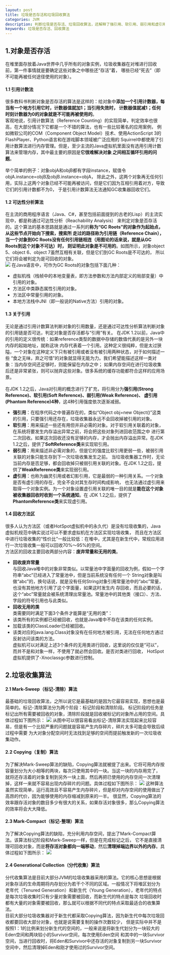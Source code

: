 ```yaml
---
layout: post
title: 垃圾是否存活和垃圾回收算法
categories: JVM
description: 判断垃圾是否存活、垃圾回收算法，还解释了强引用、软引用、弱引用和虚引用
keywords: 垃圾是否存活、回收算法
---
```

## 1.对象是否存活
在堆里面存放着Java世界中几乎所有的对象实例，垃圾收集器在对堆进行回收前，第一件事情就是要确定这些对象之中哪些还“存活”着，
哪些已经“死去”（即不可能再被任何途径使用的对象）。
#### 1.1 引用计数法
很多教科书判断对象是否存活的算法是这样的：给对象中**添加一个引用计数器，每当有一个地方引用它时，计数器值就加1；当引用失效时，
计数器值就减1；任何时刻计数器为0的对象就是不可能再被使用的**。  
客观地说，引用计数算法（Reference Counting）的实现简单，判定效率也很高，在大部分情况下它都是一个不错的算法，也有一些比较著名的应用案例，
例如微软公司的COM（Component Object Model）技术、使用ActionScript 3的FlashPlayer、Python语言和在游戏脚本领域被广泛应用的
Squirrel中都使用了引用计数算法进行内存管理。但是，至少主流的Java虚拟机里面没有选用引用计数算法来管理内存，其中最主要的原因是**它很难解决对象
之间相互循环引用的问题**。  
<br/>
举个简单的例子：对象objA和objB都有字段instance，赋值令objA.instance=objB及objB.instance=objA，
除此之外，这两个对象再无任何引用，实际上这两个对象已经不可能再被访问，但是它们因为互相引用着对方，导致它们的引用计数都不为0，
于是引用计数算法无法通知GC收集器回收它们。
#### 1.2 可达性分析算法
在主流的商用程序语言（Java、C#，甚至包括前面提到的古老的Lisp）的主流实现中，都是称通过可达性分析（Reachability Analysis）
来判定对象是否存活的。这个算法的基本思路就是通过一系列的**称为“GC Roots”的对象作为起始点，从这些节点开始向下搜索，搜索所
走过的路径称为引用链（Reference  Chain），当一个对象到GC  Roots没有任何引用链相连（用图论的话来说，就是从GC Roots到这个对象不可达）时，
则证明此对象是不可用的**。如图所示，对象object 5、object 6、object 7虽然互相有关联，但是它们到GC Roots是不可达的，
所以它们将会被判定为是可回收的对象。  
![](/images/posts/JVM/对象是否存活-可达性分析算法.png)
在Java语言中，可作为GC Roots的对象包括下面几种：  
- 虚拟机栈（栈帧中的本地变量表，即方法参数和方法内部定义的局部变量）中引用的对象。  
- 方法区中类静态属性引用的对象。  
- 方法区中常量引用的对象。  
- 本地方法栈中JNI（即一般说的Native方法）引用的对象。  
#### 1.3 关于引用
无论是通过引用计数算法判断对象的引用数量，还是通过可达性分析算法判断对象的引用链是否可达，判定对象是否存活都与“引用”有关。
在JDK 1.2以前，Java中的引用的定义很传统：如果reference类型的数据中存储的数值代表的是另外一块内存的起始地址，就称这块
内存代表着一个引用。这种定义很纯粹，但是太过狭隘，一个对象在这种定义下只有被引用或者没有被引用两种状态，对于如何描述一些
“食之无味，弃之可惜”的对象就显得无能为力。我们希望能描述这样一类对象：当内存空间还足够时，则能保留在内存之中；
如果内存空间在进行垃圾收集后还是非常紧张，则可以抛弃这些对象。很多系统的缓存功能都符合这样的应用场景。  
<br/>
在JDK 1.2之后，Java对引用的概念进行了扩充，将引用分为**强引用(Strong Reference)、软引用(Soft Reference)、弱引用(Weak Reference)、
虚引用(Phantom Reference)4种**，这4种引用强度依次逐渐减弱。  
- **强引用**：在程序代码之中普遍存在的，类似“Object obj=new Object()”这类的引用，只要强引用还存在，垃圾收集器永远不会回收掉被引用的对象。  
- **软引用**：用来描述一些还有用但并非必需的对象。对于软引用关联着的对象，在系统将要发生内存溢出异常之前，将会把这些对象列进回收范围之中
进行第二次回收。如果这次回收还没有足够的内存，才会抛出内存溢出异常。在JDK 1.2之后，提供了**SoftReference类**来实现软引用。  
- **弱引用**：用来描述非必需对象的，但是它的强度比软引用更弱一些，被弱引用关联的对象只能生存到下一次垃圾收集发生之前。
当垃圾收集器工作时，无论当前内存是否足够，都会回收掉只被弱引用关联的对象。在JDK  1.2之后，提供了**WeakReference类**来实现弱引用。  
- **虚引用**：也称为幽灵引用或者幻影引用，它是最弱的一种引用关系。一个对象是否有虚引用的存在，完全不会对其生存时间构成影响，
也无法通过虚引用来取得一个对象实例。为一个对象设置虚引用关联的唯一目的就是**能在这个对象被收集器回收时收到一个系统通知**。在
JDK 1.2之后，提供了**PhantomReference类**来实现虚引用。
#### 1.4 回收方法区
很多人认为方法区（或者HotSpot虚拟机中的永久代）是没有垃圾收集的，Java虚拟机规范中确实说过可以不要求虚拟机在方法区实现垃圾收集，
而且在方法区中进行垃圾收集的“性价比”一般比较低：在堆中，尤其是在新生代中，常规应用进行一次垃圾收集一般可以回收70%～95%的空间。  
方法区的回收主要回收两部分内容：**废弃常量和无用的类**。  
- **回收废弃常量**  
与回收Java堆中的对象非常类似。以常量池中字面量的回收为例，假如一个字符串“abc”已经进入了常量池中，但是当前系统没有任何一个
String对象是叫做“abc”的，换句话说，就是没有任何String对象引用常量池中的“abc”常量，也没有其他地方引用了这个字面量，如果这时发生内
存回收，而且必要的话，这个“abc”常量就会被系统清理出常量池。常量池中的其他类（接口）、方法、字段的符号引用也与此类似。  
- **回收无用的类**  
类需要同时满足下面3个条件才能算是“无用的类”：  
- 该类所有的实例都已经被回收，也就是Java堆中不存在该类的任何实例。  
- 加载该类的ClassLoader已经被回收。  
- 该类对应的java.lang.Class对象没有在任何地方被引用，无法在任何地方通过反射访问该类的方法。  
虚拟机可以对满足上述3个条件的无用类进行回收，这里说的仅仅是“可以”，而并不是和对象一样，不使用了就必然会回收。是否对类进行回收，
HotSpot虚拟机提供了-Xnoclassgc参数进行控制。
## 2.垃圾收集算法
#### 2.1 Mark-Sweep（标记-清除）算法
最基础的垃圾回收算法，之所以说它是最基础的是因为它最容易实现，思想也是最简单的。标记-清除算法分为两个阶段：标记阶段和清除阶段。
标记阶段的任务是标记出所有需要被回收的对象，清除阶段就是回收被标记的对象所占用的空间。具体过程如下图所示：
![](/images/posts/JVM/垃圾回收算法-标记清除.png)
从图中可以很容易看出标记-清除算法实现起来比较容易，但是有一个比较严重的问题就是容易产生内存碎片，碎片太多可能会导致后续过程中需要
为大对象分配空间时无法找到足够的空间而提前触发新的一次垃圾收集动作。
#### 2.2 Copying（复制）算法
为了解决Mark-Sweep算法的缺陷，Copying算法就被提了出来。它将可用内存按容量划分为大小相等的两块，每次只使用其中的一块。当这一块的内存用完了，
就将还存活着的对象复制到另外一块上面，然后再把已使用的内存空间一次清理掉，这样一来就不容易出现内存碎片的问题。具体过程如下图所示：
![](/images/posts/JVM/垃圾回收算法-复制.png)
这种算法虽然实现简单，运行高效且不容易产生内存碎片，但是却对内存空间的使用做出了高昂的代价，因为能够使用的内存缩减到原来的一半。
很显然，Copying算法的效率跟存活对象的数目多少有很大的关系，如果存活对象很多，那么Copying算法的效率将会大大降低。
#### 2.3 Mark-Compact（标记-整理）算法
为了解决Copying算法的缺陷，充分利用内存空间，提出了Mark-Compact算法。该算法标记阶段和Mark-Sweep一样，但是在完成标记之后，
它不是直接清理可回收对象，而是**将存活对象都向一端移动**，然后**清理掉端边界以外的内存**。具体过程如下图所示：
![](/images/posts/JVM/垃圾回收算法-标记整理.png)
#### 2.4 Generational Collection（分代收集）算法
分代收集算法是目前大部分JVM的垃圾收集器采用的算法。它的核心思想是根据对象存活的生命周期将内存划分为若干个不同的区域。一般情况下将堆区划分为
老年代（Tenured Generation）和新生代（Young Generation），老年代的特点是每次垃圾收集时只有少量对象需要被回收，而新生代的特点是每次
垃圾回收时都有大量的对象需要被回收，那么就可以根据不同代的特点采取最适合的收集算法。
<br/>
目前大部分垃圾收集器对于新生代都采取Copying算法，因为新生代中每次垃圾回收都要回收大部分对象，也就是说需要复制的操作次数较少，
但是实际中并不是按照1：1的比例来划分新生代的空间的，一般来说是将新生代划分为一块较大的Eden空间和两块较小的Survivor空间，每次使用Eden空间
和其中的一块Survivor空间，当进行回收时，将Eden和Survivor中还存活的对象复制到另一块Survivor空间中，然后清理掉Eden和刚才使用过的Survivor空间。






